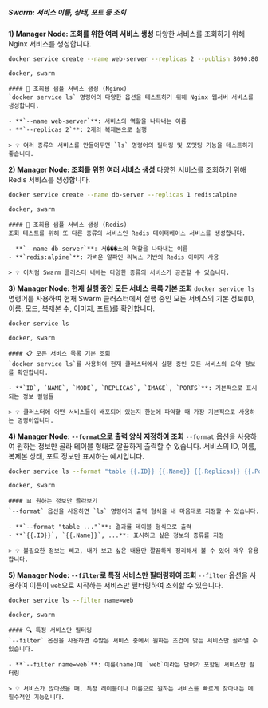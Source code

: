 ##### Swarm: 서비스 이름, 상태, 포트 등 조회 #####

**1) Manager Node: 조회를 위한 여러 서비스 생성**
다양한 서비스를 조회하기 위해 Nginx 서비스를 생성합니다.

```bash
docker service create --name web-server --replicas 2 --publish 8090:80 nginx
```

```tech
docker, swarm
```

```desc
#### 🚀 조회용 샘플 서비스 생성 (Nginx)
`docker service ls` 명령어의 다양한 옵션을 테스트하기 위해 Nginx 웹서버 서비스를 생성합니다.

- **`--name web-server`**: 서비스의 역할을 나타내는 이름
- **`--replicas 2`**: 2개의 복제본으로 실행

> 💡 여러 종류의 서비스를 만들어두면 `ls` 명령어의 필터링 및 포맷팅 기능을 테스트하기 좋습니다.
```

**2) Manager Node: 조회를 위한 여러 서비스 생성**
다양한 서비스를 조회하기 위해 Redis 서비스를 생성합니다.

```bash
docker service create --name db-server --replicas 1 redis:alpine
```

```tech
docker, swarm
```

```desc
#### 🚀 조회용 샘플 서비스 생성 (Redis)
조회 테스트를 위해 또 다른 종류의 서비스인 Redis 데이터베이스 서비스를 생성합니다.

- **`--name db-server`**: 서���스의 역할을 나타내는 이름
- **`redis:alpine`**: 가벼운 알파인 리눅스 기반의 Redis 이미지 사용

> 💡 이처럼 Swarm 클러스터 내에는 다양한 종류의 서비스가 공존할 수 있습니다.
```

**3) Manager Node: 현재 실행 중인 모든 서비스 목록 기본 조회**
`docker service ls` 명령어를 사용하여 현재 Swarm 클러스터에서 실행 중인 모든 서비스의 기본 정보(ID, 이름, 모드, 복제본 수, 이미지, 포트)를 확인합니다.

```bash
docker service ls
```

```tech
docker, swarm
```

```desc
#### 📋 모든 서비스 목록 기본 조회
`docker service ls`를 사용하여 현재 클러스터에서 실행 중인 모든 서비스의 요약 정보를 확인합니다.

- **`ID`, `NAME`, `MODE`, `REPLICAS`, `IMAGE`, `PORTS`**: 기본적으로 표시되는 정보 컬럼들

> 💡 클러스터에 어떤 서비스들이 배포되어 있는지 한눈에 파악할 때 가장 기본적으로 사용하는 명령어입니다.
```

**4) Manager Node: `--format`으로 출력 양식 지정하여 조회**
`--format` 옵션을 사용하여 원하는 정보만 골라 테이블 형태로 깔끔하게 출력할 수 있습니다. 서비스의 ID, 이름, 복제본 상태, 포트 정보만 표시하는 예시입니다.

```bash
docker service ls --format "table {{.ID}} {{.Name}} {{.Replicas}} {{.Ports}}"
```

```tech
docker, swarm
```

```desc
#### 📊 원하는 정보만 골라보기
`--format` 옵션을 사용하면 `ls` 명령어의 출력 형식을 내 마음대로 지정할 수 있습니다.

- **`--format "table ..."`**: 결과를 테이블 형식으로 출력
- **`{{.ID}}`, `{{.Name}}`, ...**: 표시하고 싶은 정보의 종류를 지정

> 💡 불필요한 정보는 빼고, 내가 보고 싶은 내용만 깔끔하게 정리해서 볼 수 있어 매우 유용합니다.
```

**5) Manager Node: `--filter`로 특정 서비스만 필터링하여 조회**
`--filter` 옵션을 사용하여 이름이 `web`으로 시작하는 서비스만 필터링하여 조회할 수 있습니다.

```bash
docker service ls --filter name=web
```

```tech
docker, swarm
```

```desc
#### 🔍 특정 서비스만 필터링
`--filter` 옵션을 사용하면 수많은 서비스 중에서 원하는 조건에 맞는 서비스만 골라낼 수 있습니다.

- **`--filter name=web`**: 이름(name)에 `web`이라는 단어가 포함된 서비스만 필터링

> 💡 서비스가 많아졌을 때, 특정 레이블이나 이름으로 원하는 서비스를 빠르게 찾아내는 데 필수적인 기능입니다.
```